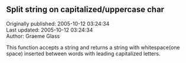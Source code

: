 ## Split string on capitalized/uppercase char  
Originally published: 2005-10-12 03:24:34  
Last updated: 2005-10-12 03:24:34  
Author: Graeme Glass  
  
This function accepts a string and returns a string with whitespace(one space) inserted between words with leading capitalized letters.